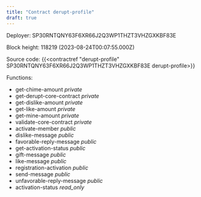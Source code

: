 ```yaml
---
title: "Contract derupt-profile"
draft: true
---
```

Deployer: SP30RNTQNY63F6XR66J2Q3WP1THZT3VHZGXKBF83E


 



Block height: 118219 (2023-08-24T00:07:55.000Z)

Source code: {{<contractref "derupt-profile" SP30RNTQNY63F6XR66J2Q3WP1THZT3VHZGXKBF83E derupt-profile>}}

Functions:

* get-chime-amount _private_
* get-derupt-core-contract _private_
* get-dislike-amount _private_
* get-like-amount _private_
* get-mine-amount _private_
* validate-core-contract _private_
* activate-member _public_
* dislike-message _public_
* favorable-reply-message _public_
* get-activation-status _public_
* gift-message _public_
* like-message _public_
* registration-activation _public_
* send-message _public_
* unfavorable-reply-message _public_
* activation-status _read_only_
